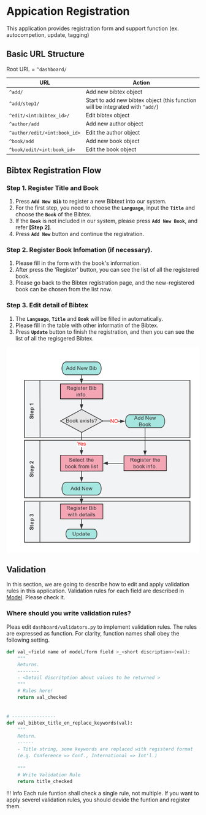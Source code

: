 # Appication Registration

This application provides registration form and support function (ex. autocompetion, update, tagging)

## Basic URL Structure
Root URL = `^dashboard/`

| URL | Action |
|-----|-------------|
| `^add/` | Add new bibtex object |
| `^add/step1/` | Start to add new bibtex object (this function will be integrated with `^add/`) |
| `^edit/<int:bibtex_id>/` | Edit bibtex object |
| `^author/add` | Add new author object |
| `^author/edit/<int:book_id>` | Edit the author object |
| `^book/add` | Add new book object |
| `^book/edit/<int:book_id>` | Edit the book object |

## Bibtex Registration Flow
### Step 1. Register Title and Book <!-- (and Number of Authors) -->
<!--
Just provide `language, title, book`. In the next page, our app returns you a form with some guides (e.g. Requrired or Not)
(Validation and user check)
-->

1. Press __`Add New Bib`__ to register a new Bibtext into our system.  
2. For the first step, you need to choose the __`Language`__, input the __`Title`__ and choose the __`Book`__ of the Bibtex.  
3. If the __`Book`__ is not included in our system, please press __`Add New Book`__, and refer __[Step 2]__. 
4. Press __`Add New`__ button and continue the registration.  


### Step 2. Register Book Infomation (if necessary).
1. Please fill in the form with the book's information.
2. After press the 'Register' button, you can see the list of all the registered book.
3. Please go back to the Bibtex registration page, and the new-registered book can be chosen from the list now.   


### Step 3. Edit detail of Bibtex
<!--Register detail information of the bib object. Validation is performed afeter click send button.
(Validation and user check)
-->

1. The __`Language`__, __`Title`__ and __`Book`__ will be filled in automatically.
2. Please fill in the table with other informatin of the Bibtex.
3. Press __`Update`__ button to finish the registration, and then you can see the list of all the regisgered Bibtex.

![RegisterFLow](../../../django/app/static/images/RegistrationFlow.png)

## Validation
In this section, we are going to describe how to edit and apply validation rules in this application.
Validation rules for each field are described in [Model](./models.md). Please check it.


### Where should you write validation rules?
Pleas edit `dashboard/validators.py` to implement validation rules. The rules are expressed as function. For clarity, function names shall obey the following setting.

```python
def val_<field name of model/form field >_<short discription>(val):
	"""
	Returns.
	--------
	- <Detail discritption about values to be returned >
	"""
	# Rules here!
	return val_checked


# ----------------
def val_bibtex_title_en_replace_keywords(val):
	"""
	Return.
	------
    - Title string, some keywords are replaced with registerd format
    (e.g. Conference => Conf., International => Int'l.)

	"""
	# Write Validation Rule
	return title_checked
```

!!! Info
	Each rule funtion shall check a single rule, not multiple. If you want to apply severel validation rules, you should devide the funtion and register them.


